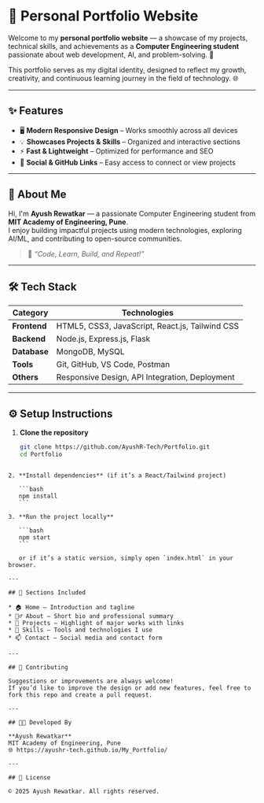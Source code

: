 # 💼 Personal Portfolio Website

Welcome to my **personal portfolio website** — a showcase of my projects, technical skills, and achievements as a **Computer Engineering student** passionate about web development, AI, and problem-solving. 🚀  

This portfolio serves as my digital identity, designed to reflect my growth, creativity, and continuous learning journey in the field of technology. 🌐

---

## ✨ Features

- 🖥️ **Modern Responsive Design** – Works smoothly across all devices  
- 💡 **Showcases Projects & Skills** – Organized and interactive sections  
- ⚡ **Fast & Lightweight** – Optimized for performance and SEO  
- 🔗 **Social & GitHub Links** – Easy access to connect or view projects  

---

## 🧠 About Me

Hi, I'm **Ayush Rewatkar** — a passionate Computer Engineering student from **MIT Academy of Engineering, Pune**.  
I enjoy building impactful projects using modern technologies, exploring AI/ML, and contributing to open-source communities.  

> 💬 *“Code, Learn, Build, and Repeat!”*  

---

## 🛠️ Tech Stack

| Category | Technologies |
|-----------|---------------|
| **Frontend** | HTML5, CSS3, JavaScript, React.js, Tailwind CSS |
| **Backend** | Node.js, Express.js, Flask |
| **Database** | MongoDB, MySQL |
| **Tools** | Git, GitHub, VS Code, Postman |
| **Others** | Responsive Design, API Integration, Deployment |

---

## ⚙️ Setup Instructions

1. **Clone the repository**
   ```bash
   git clone https://github.com/AyushR-Tech/Portfolio.git
   cd Portfolio
````

2. **Install dependencies** (if it’s a React/Tailwind project)

   ```bash
   npm install
   ```

3. **Run the project locally**

   ```bash
   npm start
   ```

   or if it’s a static version, simply open `index.html` in your browser.

---

## 📸 Sections Included

* 🏠 Home – Introduction and tagline
* 🙋‍♂️ About – Short bio and professional summary
* 💼 Projects – Highlight of major works with links
* 🧰 Skills – Tools and technologies I use
* 📫 Contact – Social media and contact form

---

## 🤝 Contributing

Suggestions or improvements are always welcome!
If you’d like to improve the design or add new features, feel free to fork this repo and create a pull request.

---

## 👨‍💻 Developed By

**Ayush Rewatkar**
MIT Academy of Engineering, Pune
🌐 https://ayushr-tech.github.io/My_Portfolio/

---

## 📜 License

© 2025 Ayush Rewatkar. All rights reserved.
